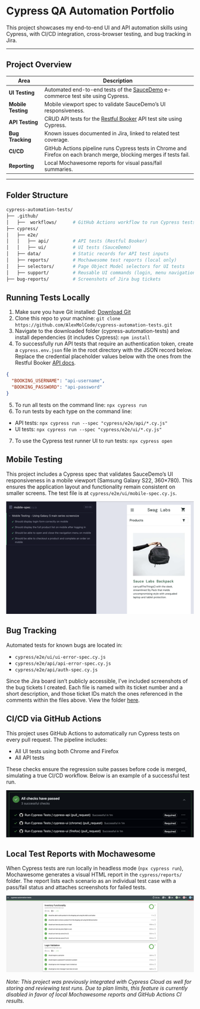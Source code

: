 # Cypress QA Automation Portfolio

This project showcases my end-to-end UI and API automation skills using Cypress, with CI/CD integration, cross-browser testing, and bug tracking in Jira.

---

## Project Overview  

| Area | Description |
|------|-------------|
| **UI Testing** | Automated end-to-end tests of the [SauceDemo](https://www.saucedemo.com/) e-commerce test site using Cypress. |
| **Mobile Testing** | Mobile viewport spec to validate SauceDemo’s UI responsiveness. |
| **API Testing** | CRUD API tests for the [Restful Booker](https://restful-booker.herokuapp.com/apidoc) API test site using Cypress. |
| **Bug Tracking** | Known issues documented in Jira, linked to related test coverage. |
| **CI/CD** | GitHub Actions pipeline runs Cypress tests in Chrome and Firefox on each branch merge, blocking merges if tests fail. |
| **Reporting** | Local Mochawesome reports for visual pass/fail summaries. |

---

## Folder Structure

```bash
cypress-automation-tests/
├── .github/
│   ├──  workflows/      # GitHub Actions workflow to run Cypress tests
├── cypress/
│   ├── e2e/
│   │   ├── api/         # API tests (Restful Booker)
│   │   ├── ui/          # UI tests (SauceDemo)
│   ├── data/            # Static records for API test inputs
│   ├── reports/         # Mochawesome test reports (local only)
│   ├── selectors/       # Page Object Model selectors for UI tests
│   ├── support/         # Reusable UI commands (login, menu navigation)
├── bug-reports/         # Screenshots of Jira bug tickets
```
## Running Tests Locally
1. Make sure you have Git installed: [Download Git](https://git-scm.com/downloads)
2. Clone this repo to your machine: `git clone https://github.com/AlexMolCode/cypress-automation-tests.git`
3. Navigate to the downloaded folder (cypress-automation-tests) and install dependencies (it includes Cypress): `npm install`
4. To successfully run API tests that require an authentication token, create a `cypress.env.json` file in the root directory with the JSON record below.
   Replace the credential placeholder values below with the ones from the Restful Booker [API docs](https://restful-booker.herokuapp.com/apidoc/index.html#api-Auth-CreateToken).
```json
{
  "BOOKING_USERNAME": "api-username",
  "BOOKING_PASSWORD": "api-password"
}
```
5. To run all tests on the command line: `npx cypress run`
6. To run tests by each type on the command line:
- API tests: `npx cypress run --spec "cypress/e2e/api/*.cy.js"`
- UI tests: `npx cypress run --spec "cypress/e2e/ui/*.cy.js"`
7. To use the Cypress test runner UI to run tests: `npx cypress open`

## Mobile Testing
This project includes a Cypress spec that validates SauceDemo’s UI responsiveness in a mobile viewport (Samsung Galaxy S22, 360×780). This ensures the application layout and functionality remain consistent on smaller screens. The test file is at `cypress/e2e/ui/mobile-spec.cy.js`.

![Mobile viewport test of SauceDemo site](./images/mobile-saucedemo.png)

## Bug Tracking
Automated tests for known bugs are located in:
- `cypress/e2e/ui/ui-error-spec.cy.js`
- `cypress/e2e/api/api-error-spec.cy.js`
- `cypress/e2e/api/auth-spec.cy.js`

Since the Jira board isn’t publicly accessible, I’ve included screenshots of the bug tickets I created. Each file is named with its ticket number and a short description, and those ticket IDs match the ones referenced in the comments within the files above. View the folder [here](https://github.com/AlexMolCode/cypress-automation-tests/tree/main/bug-reports).

## CI/CD via GitHub Actions
This project uses GitHub Actions to automatically run Cypress tests on every pull request. The pipeline includes:
- All UI tests using both Chrome and Firefox
- All API tests

These checks ensure the regression suite passes before code is merged, simulating a true CI/CD workflow. Below is an example of a successful test run.

![CI Pipeline](./images/ci-pipeline.png)

## Local Test Reports with Mochawesome
When Cypress tests are run locally in headless mode (`npx cypress run`), Mochawesome generates a visual HTML report in the `cypress/reports/` folder. The report lists each scenario as an individual test case with a pass/fail status and attaches screenshots for failed tests.

![Mochawesome Report](./images/mochawesome-report.png)

*Note: This project was previously integrated with Cypress Cloud as well for storing and reviewing test runs. Due to plan limits, this feature is currently disabled in favor of local Mochawesome reports and GitHub Actions CI results.*
